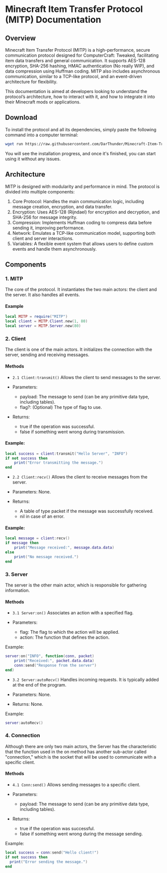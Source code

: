 # Minecraft Item Transfer Protocol (MITP) Documentation
## Overview
Minecraft Item Transfer Protocol (MITP) is a high-performance, secure communication protocol designed for ComputerCraft: Tweaked, facilitating item data transfers and general communication. It supports AES-128 encryption, SHA-256 hashing, HMAC authentication (No really WIP), and data compression using Huffman coding. MITP also includes asynchronous communication, similar to a TCP-like protocol, and an event-driven architecture for flexibility.

This documentation is aimed at developers looking to understand the protocol’s architecture, how to interact with it, and how to integrate it into their Minecraft mods or applications.

## Download
To install the protocol and all its dependencies, simply paste the following command into a computer terminal:
```bash
wget run https://raw.githubusercontent.com/DarThunder/Minecraft-Item-Transfer-Protocol/refs/heads/main/installer.lua
```
You will see the installation progress, and once it's finished, you can start using it without any issues.

## Architecture
MITP is designed with modularity and performance in mind. The protocol is divided into multiple components:

1. Core Protocol: Handles the main communication logic, including message creation, encryption, and data transfer.
2. Encryption: Uses AES-128 (Rijndael) for encryption and decryption, and SHA-256 for message integrity.
3. Compression: Implements Huffman coding to compress data before sending it, improving performance.
4. Network: Emulates a TCP-like communication model, supporting both client and server interactions.
5. Variables: A flexible event system that allows users to define custom events and handle them asynchronously.

## Components

### 1. MITP
The core of the protocol. It instantiates the two main actors: the client and the server. It also handles all events.

#### Example
```lua
local MITP = require("MITP")
local client = MITP.Client.new(1, 80)
local server = MITP.Server.new(80)
```

### 2. Client
The client is one of the main actors. It initializes the connection with the server, sending and receiving messages.

#### Methods
 - `2.1 Client:transmit()`
Allows the client to send messages to the server.

- Parameters:
    - payload: The message to send (can be any primitive data type, including tables).
    - flag?: (Optional) The type of flag to use.
- Returns:
    - true if the operation was successful.
    - false if something went wrong during transmission.

#### Example:
```lua
local success = client:transmit("Hello Server", "INFO")
if not success then
    print("Error transmitting the message.")
end
```

- `2.2 Client:recv()`
Allows the client to receive messages from the server.

- Parameters: None.

- Returns:
    - A table of type packet if the message was successfully received.
    - nil in case of an error.

#### Example:
```lua
local message = client:recv()
if message then
    print("Message received:", message.data.data)
else
    print("No message received.")
end
```

### 3. Server
The server is the other main actor, which is responsible for gathering information.

#### Methods
- `3.1 Server:on()`
Associates an action with a specified flag.

- Parameters:
    - flag: The flag to which the action will be applied.
    - action: The function that defines the action.

Example:
```lua
server:on("INFO", function(conn, packet)
    print("Received:", packet.data.data)
    conn:send("Response from the server")
end)
```

- `3.2 Server:autoRecv()`
Handles incoming requests. It is typically added at the end of the program.

- Parameters: None.

- Returns: None.

Example:
```lua
server:autoRecv()
```

### 4. Connection
Although there are only two main actors, the Server has the characteristic that the function used in the on method has another sub-actor called "connection," which is the socket that will be used to communicate with a specific client.

#### Methods
- `4.1 Conn:send()`
Allows sending messages to a specific client.

- Parameters:
    - payload: The message to send (can be any primitive data type, including tables).

- Returns:
    - true if the operation was successful.
    - false if something went wrong during the message sending.

Example:
```lua
local success = conn:send("Hello client!")
if not success then
  print("Error sending the message.")
end
```
